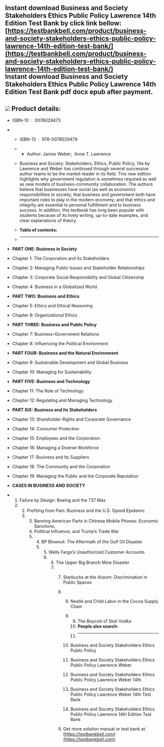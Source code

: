 Instant download **Business and Society Stakeholders Ethics Public Policy Lawrence 14th Edition Test Bank** by click link bellow:  
[https://testbankbell.com/product/business-and-society-stakeholders-ethics-public-policy-lawrence-14th-edition-test-bank/](https://testbankbell.com/product/business-and-society-stakeholders-ethics-public-policy-lawrence-14th-edition-test-bank/)  
**Instant download Business and Society Stakeholders Ethics Public Policy Lawrence 14th Edition Test Bank pdf docx epub after payment.**
----------------------------------------------------------------------------------------------------------------------------------------


![](https://testbankbell.com/wp-content/uploads/2023/05/business-and-society-stakeholders-ethics-public-policy-lawrence-weber-14th-tb.jpg)
**Product details:**
--------------------


* ISBN-10 ‏ : ‎ 0078029473
* * ISBN-13 ‏ : ‎ 978-0078029479
  * * Author: James Weber;  Anne T. Lawrence
   
  * Business and Society: Stakeholders, Ethics, Public Policy, 14e by Lawrence and Weber has continued through several successive author teams to be the market-leader in its field. This new edition highlights why government regulation is sometimes required as well as new models of business-community collaboration. The authors believe that businesses have social (as well as economic) responsibilities to society; that business and government both have important roles to play in the modern economy; and that ethics and integrity are essential to personal fulfillment and to business success. In addition, this textbook has long been popular with students because of its lively writing, up-to-date examples, and clear explanations of theory.
  * **Table of contents:**
  * ----------------------
 
* **PART ONE: Business in Society**
* Chapter 1: The Corporation and Its Stakeholders
* Chapter 2: Managing Public Issues and Stakeholder Relationships
* Chapter 3: Corporate Social Responsibility and Global Citizenship
* Chapter 4: Business in a Globalized World

* **PART TWO: Business and Ethics**
* Chapter 5: Ethics and Ethical Reasoning
* Chapter 6: Organizational Ethics

* **PART THREE: Business and Public Policy**
* Chapter 7: Business–Government Relations
* Chapter 8: Influencing the Political Environment

* **PART FOUR: Business and the Natural Environment**
* Chapter 9: Sustainable Development and Global Business
* Chapter 10: Managing for Sustainability

* **PART FIVE: Business and Technology**
* Chapter 11: The Role of Technology
* Chapter 12: Regulating and Managing Technology
* **PART SIX: Business and Its Stakeholders**
* Chapter 13: Shareholder Rights and Corporate Governance
* Chapter 14: Consumer Protection
* Chapter 15: Employees and the Corporation
* Chapter 16: Managing a Diverse Workforce
* Chapter 17: Business and Its Suppliers
* Chapter 18: The Community and the Corporation
* Chapter 19: Managing the Public and the Corporate Reputation

* **CASES IN BUSINESS AND SOCIETY**
* 1. Failure by Design: Boeing and the 737 Max
  2. 2. Profiting from Pain: Business and the U.S. Opioid Epidemic
     3. 3. Banning American Parts in Chinese Mobile Phones: Economic Sanctions,
        4. Political Influence, and Trump’s Trade War
        5. 4. BP Blowout: The Aftermath of the Gulf Oil Disaster
           5. 5. Wells Fargo’s Unauthorized Customer Accounts
              6. 6. The Upper Big Branch Mine Disaster
                 7. 7. Starbucks at the Airport: Discrimination in Public Spaces
                    8. 8. Nestlé and Child Labor in the Cocoa Supply Chain
                       9. 9. The Boycott of Stoli Vodka
                          10. **People also search:**
                          11. -----------------------
                         
                       10. Business and Society Stakeholders Ethics Public Policy
                       11. Business and Society Stakeholders Ethics Public Policy Lawrence Weber
                       12. Business and Society Stakeholders Ethics Public Policy Lawrence Weber 14th
                       13. Business and Society Stakeholders Ethics Public Policy Lawrence Weber 14th Test Bank
                       14. Business and Society Stakeholders Ethics Public Policy Lawrence 14th Edition Test Bank
                      
                    9.  Get more solution manual or test bank at: [https://testbankbell.com](https://testbankbell.com)
